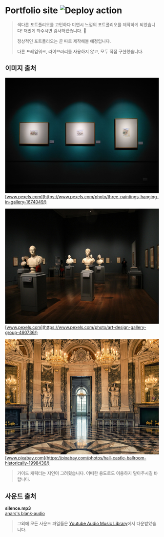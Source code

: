 # Portfolio site ![Deploy action](https://github.com/BangChunDeok/portfolio/workflows/Deploy%20action/badge.svg?branch=master)

> 색다른 포트폴리오를 고민하다 미연시 느낌의 포트폴리오를 제작하게 되었습니다! 재밌게 봐주시면 감사하겠습니다. 🤟
>
> 정상적인 포트폴리오는 곧 따로 제작해볼 예정입니다.
>
> 다른 프레임워크, 라이브러리를 사용하지 않고, 모두 직접 구현했습니다.

## 이미지 출처

![갤러리 사진1](https://github.com/BangChunDeok/portfolio/blob/master/src/assets/images/bgs/art-gallery1.jpg)
[www.pexels.com](https://www.pexels.com/photo/three-paintings-hanging-in-gallery-1674049/)

![갤러리 사진2](https://github.com/BangChunDeok/portfolio/blob/master/src/assets/images/bgs/art-gallery2.jpg)
[www.pexels.com](https://www.pexels.com/photo/art-design-gallery-group-460736/)

![갤러리 사진3](https://github.com/BangChunDeok/portfolio/blob/master/src/assets/images/bgs/art-gallery-hall.jpg)
[www.pixabay.com](https://pixabay.com/photos/hall-castle-ballroom-historically-1998436/)

> 가이드 캐릭터는 지인이 그려줬습니다. 어떠한 용도로도 이용하지 말아주시길 바랍니다.

## 사운드 출처

**silence.mp3**<br>
[anars's blank-audio](https://github.com/anars/blank-audio)

> 그외에 모든 사운드 파일들은 [Youtube Audio Music Library](https://www.youtube.com/audiolibrary/music)에서 다운받았습니다.
